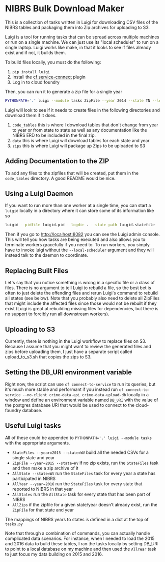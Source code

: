 # NIBRS Bulk Download Maker

This is a collection of tasks written in Luigi for downloading CSV
files of the NIBRS tables and packaging them into Zip archives for
uploading to S3.

Luigi is a tool for running tasks that can be spread across multiple
machines or run on a single machine. We can just use its "local
scheduler" to run on a single laptop. Luigi works like make, in that
it looks to see if files already exist and if not, it builds them.

To build files locally, you must do the following:

1. `pip install luigi`
2. Install the [cf service-connect](https://github.com/fbi-cde/cf-service-connect) plugin
3. Log in to cloud foundry

Then, you can run it to generate a zip file for a single year

``` sh
PYTHONPATH='.' luigi --module tasks ZipFile --year 2014 --state TN --local-scheduler
```

Luigi will look to see if it needs to create files in the following
directories and download them if it does.

1. `code_tables` this is where I download tables that don't change
   from year to year or from state to state as well as any
   documentation like the NIBRS ERD to be included in the final zip.
2. `data` this is where Luigi will download tables for each state and year
3. `zips` this is where Luigi will package up Zips to be uploaded to S3

## Adding Documentation to the ZIP

To add any files to the zipfiles that will be created, put them in the
`code_tables` directory. A good README would be nice.

## Using a Luigi Daemon

If you want to run more than one worker at a single time, you can
start a `luigid` locally in a directory where it can store some of its
information like so

``` sh
luigid --pidfile luigid.pid --logdir . --state-path luigid.statefile
```

Then if you go to [http://localhost:8082](http://localhost:8082) you
can see the Luigi admin console. This will tell you how tasks are
being executed and also allows you to terminate workers gracefully if
you need to. To run workers, you simply have to invoke luigi without
the `--local-scheduler` argument and they will instead talk to the
daemon to coordinate.

## Replacing Built Files

Let's say that you notice something is wrong in a specific file or a
class of files. There is no argument to tell Luigi to rebuild a file,
so the best bet is often to just delete the offending files and rerun
Luigi's command to rebuild all states (see below). Note that you
probably also need to delete all ZipFiles that might include the
affected files since those would not be rebuilt if they exist (Luigi
is great at rebuilding missing files for dependencies, but there is no
support to forcibly run all downstream workers).

## Uploading to S3

Currently, there is nothing in the Luigi workflow to replace files on
S3. Because I assume that you might want to review the generated files
and zips before uploading them, I just have a separate script called
upload_to_s3.sh that copies the zips to S3.

## Setting the DB_URI environment variable

Right now, the script can use `cf connect-to-service` to run its
queries, but it's much more stable and performant if you instead run
`cf connect-to-service --no-client crime-data-api
crime-data-upload-db` locally in a window and define an environment
variable named `DB_URI` with the value of the postgres database URI
that would be used to connect to the cloud-foundry database.

## Useful Luigi tasks

All of these could be appended to `PYTHONPATH='.' luigi --module tasks ` with
the appropriate arguments.

* `StateFiles --year=2015 --state=WV` build all the needed CSVs for a single state and year
* `ZipFile --year=2015 --state=WV` if no zip exists, run the `StateFiles` task and then make a zip archive of it
* `AllState --state=WV` run the `StateFiles` task for every year a state has participated in NIBRS
* `AllYear --year=2016` run the `StateFiles` task for every state that reported to NIBRS in that year
* `AllStates` run the `AllState` task for every state that has been part of NIBRS
* `AllZips` if the zipfile for a given state/year doesn't already exist, run the `ZipFile` for that state and year

The mappings of NIBRS years to states is defined in a dict at the top of `tasks.py`

Note that through a combination of commands, you can actually handle
complicated data scenarios. For instance, when I needed to load the
2015 and 2016 data to build these tables, I ran the tasks locally by
setting DB_URI to point to a local database on my machine and then
used the `AllYear` task to just focus my data building on 2015 and
2016.
